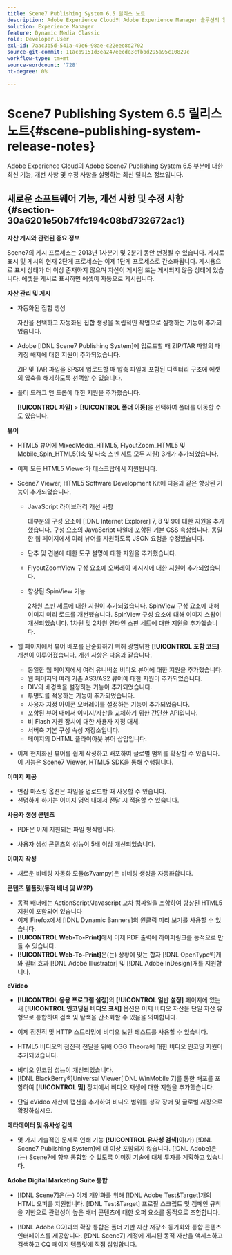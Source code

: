 ```yaml
---
title: Scene7 Publishing System 6.5 릴리스 노트
description: Adobe Experience Cloud의 Adobe Experience Manager 솔루션의 일부인 Adobe Scene7 Publishing System 6.5에 대한 최신 기능, 개선 사항 및 수정 사항을 설명하는 최신 릴리스 정보입니다.
solution: Experience Manager
feature: Dynamic Media Classic
role: Developer,User
exl-id: 7aac3b5d-541a-49e6-98ae-c22eee8d2702
source-git-commit: 11acb9151d3ea247eecde3cfbbd295a95c10829c
workflow-type: tm+mt
source-wordcount: '728'
ht-degree: 0%

---
```


# Scene7 Publishing System 6.5 릴리스 노트{#scene-publishing-system-release-notes}

Adobe Experience Cloud의 Adobe Scene7 Publishing System 6.5 부분에 대한 최신 기능, 개선 사항 및 수정 사항을 설명하는 최신 릴리스 정보입니다.

## 새로운 소프트웨어 기능, 개선 사항 및 수정 사항 {#section-30a6201e50b74fc194c08bd732672ac1}

**자산 게시와 관련된 중요 정보**

Scene7의 게시 프로세스는 2013년 1사분기 및 2분기 동안 변경될 수 있습니다. 게시로 표시 및 게시의 현재 2단계 프로세스는 이제 1단계 프로세스로 간소화됩니다. 게시용으로 표시 상태가 더 이상 존재하지 않으며 자산이 게시됨 또는 게시되지 않음 상태에 있습니다. 에셋을 게시로 표시하면 에셋이 자동으로 게시됩니다.

**자산 관리 및 게시**

* 자동화된 집합 생성

  자산을 선택하고 자동화된 집합 생성을 독립적인 작업으로 실행하는 기능이 추가되었습니다.
* Adobe [!DNL Scene7 Publishing System]에 업로드할 때 ZIP/TAR 파일의 패키징 해제에 대한 지원이 추가되었습니다.

  ZIP 및 TAR 파일을 SPS에 업로드할 때 압축 파일에 포함된 디렉터리 구조에 에셋의 압축을 해제하도록 선택할 수 있습니다.

* 폴더 드래그 앤 드롭에 대한 지원을 추가했습니다.

  **[!UICONTROL 파일]** > **[!UICONTROL 폴더 이동]**&#x200B;을 선택하여 폴더를 이동할 수도 있습니다.

**뷰어**

* HTML5 뷰어에 MixedMedia_HTML5, FlyoutZoom_HTML5 및 Mobile_Spin_HTML5(1축 및 다축 스핀 세트 모두 지원) 3개가 추가되었습니다.
<!-- 
  [More information](http://help.adobe.com/en_US/scene7/using/WS6E593DEA-7D81-4cd6-84B0-85E8BB274176.html#WS1c46793299cf21d77e926d1613177f0a020-8000.html).  -->
* 이제 모든 HTML5 Viewer가 데스크탑에서 지원됩니다.

<!--   [More information](http://help.adobe.com/en_US/scene7/using/WS6E593DEA-7D81-4cd6-84B0-85E8BB274176.html#WS1c46793299cf21d77e926d1613177f0a020-8000.html). -->
* Scene7 Viewer, HTML5 Software Development Kit에 다음과 같은 향상된 기능이 추가되었습니다.

   * JavaScript 라이브러리 개선 사항

     대부분의 구성 요소에 [!DNL Internet Explorer] 7, 8 및 9에 대한 지원을 추가했습니다. 구성 요소의 JavaScript 파일에 포함된 기본 CSS 속성입니다. 동일한 웹 페이지에서 여러 뷰어를 지원하도록 JSON 요청을 수정했습니다.

   * 단추 및 견본에 대한 도구 설명에 대한 지원을 추가했습니다.
   * FlyoutZoomView 구성 요소에 오버레이 메시지에 대한 지원이 추가되었습니다.
   * 향상된 SpinView 기능

     2차원 스핀 세트에 대한 지원이 추가되었습니다. SpinView 구성 요소에 대해 이미지 미리 로드를 개선했습니다. SpinView 구성 요소에 대해 이미지 스왑이 개선되었습니다. 1차원 및 2차원 인라인 스핀 세트에 대한 지원을 추가했습니다.

* 웹 페이지에서 뷰어 배포를 단순화하기 위해 광범위한 **[!UICONTROL 포함 코드]** 개선이 이루어졌습니다. 개선 사항은 다음과 같습니다.

   * 동일한 웹 페이지에서 여러 유니버설 비디오 뷰어에 대한 지원을 추가했습니다.
   * 웹 페이지의 여러 기존 AS3/AS2 뷰어에 대한 지원이 추가되었습니다.
   * DIV의 배경색을 설정하는 기능이 추가되었습니다.
   * 투명도를 적용하는 기능이 추가되었습니다.
   * 사용자 지정 아이콘 오버레이를 설정하는 기능이 추가되었습니다.
   * 포함된 뷰어 내에서 이미지/자산을 교체하기 위한 간단한 API입니다.
   * 비 Flash 지원 장치에 대한 사용자 지정 대체.
   * 서버측 기본 구성 속성 저장소입니다.
   * 페이지의 DHTML 플라이아웃 뷰어 삽입입니다.

* 이제 현지화된 뷰어를 쉽게 작성하고 배포하여 글로벌 범위를 확장할 수 있습니다. 이 기능은 Scene7 Viewer, HTML5 SDK을 통해 수행됩니다.

**이미지 제공**

* 언샵 마스킹 옵션은 파일을 업로드할 때 사용할 수 있습니다.
* 선명하게 하기는 이미지 영역 내에서 전달 시 적용할 수 있습니다.

**사용자 생성 콘텐츠**

* PDF은 이제 지원되는 파일 형식입니다.

<!--   [More information](http://help.adobe.com/en_US/scene7/using/WSe8b0455615e2dc47-2df907a712f31201b35-8000.html).  -->
* 사용자 생성 콘텐츠의 성능이 5배 이상 개선되었습니다.

**이미지 작성**

* 새로운 비네팅 자동화 모듈(s7vampy)은 비네팅 생성을 자동화합니다.

**콘텐츠 템플릿(동적 배너 및 W2P)**

* 동적 배너에는 ActionScript/Javascript 교차 컴파일을 포함하여 향상된 HTML5 지원이 포함되어 있습니다
* 이제 Firefox에서 [!DNL Dynamic Banners]의 원클릭 미리 보기를 사용할 수 있습니다.
* **[!UICONTROL Web-To-Print]**&#x200B;에서 이제 PDF 출력에 하이퍼링크를 동적으로 만들 수 있습니다.
* **[!UICONTROL Web-To-Print]**&#x200B;은(는) 상황에 맞는 합자 [!DNL OpenType®]개와 필터 효과 [!DNL Adobe Illustrator] 및 [!DNL Adobe InDesign]개를 지원합니다.

**eVideo**

* **[!UICONTROL 응용 프로그램 설정]**&#x200B;의 **[!UICONTROL 일반 설정]** 페이지에 있는 새 **[!UICONTROL 인코딩된 비디오 표시]** 옵션은 이제 비디오 자산을 단일 자산 유형으로 통합하여 검색 및 탐색을 간소화할 수 있음을 의미합니다.

<!--   [More information](http://help.adobe.com/en_US/scene7/using/WSCCBA9D3A-06A3-4f29-AF6B-36CBB2A655F1.html).  -->

* 이제 점진적 및 HTTP 스트리밍에 비디오 보안 테스트를 사용할 수 있습니다.

<!--   [More information](http://help.adobe.com/en_US/scene7/using/WSd968ca97bf01df72-5efde3a123268dd80f5-8000.html). -->
* HTML5 비디오의 점진적 전달을 위해 OGG Theora에 대한 비디오 인코딩 지원이 추가되었습니다.

<!--   [More information](http://help.adobe.com/en_US/scene7/using/WSE86ACF2B-BD50-4c48-A1D7-9CD4405B62D0.html#WS1c46793299cf21d7-39fae9c1131ba8968f7-7fff.html). -->
* 비디오 인코딩 성능이 개선되었습니다.
* [!DNL BlackBerry®]Universal Viewer[!DNL WinMobile 7]를 통한 배포를 포함하여 **[!UICONTROL 및]** 장치에서 비디오 재생에 대한 지원을 추가했습니다.

<!--   [More information](http://help.adobe.com/en_US/scene7/using/WS6E593DEA-7D81-4cd6-84B0-85E8BB274176.html#WS1c46793299cf21d77e926d1613177f0a020-8000.html) or the [eVideo chapter](http://help.adobe.com/en_US/scene7/using/WS53492AE1-6029-45d8-BF80-F4B5CF33EB08.html). -->

* 단일 eVideo 자산에 캡션을 추가하여 비디오 범위를 청각 장애 및 글로벌 시장으로 확장하십시오.

<!--   See [More information](http://help.adobe.com/en_US/scene7/using/WS98ca2e6790647c06-6f6f53e137b959f094-8000.html). -->

**메타데이터 및 유사성 검색**

* 몇 가지 기술적인 문제로 인해 기능 **[!UICONTROL 유사성 검색]**&#x200B;이(가) [!DNL Scene7 Publishing System]에 더 이상 포함되지 않습니다. [!DNL Adobe]은(는) Scene7에 향후 통합할 수 있도록 이미징 기술에 대체 투자를 계획하고 있습니다.

**Adobe Digital Marketing Suite 통합**

* [!DNL Scene7]은(는) 이제 개인화를 위해 [!DNL Adobe Test&Target]개의 HTML 오퍼를 지원합니다. [!DNL Test&Target] 프로필 스크립트 및 캠페인 규칙을 기반으로 관련성이 높은 배너 콘텐츠에 대한 오퍼 요소를 동적으로 조합합니다.

* [!DNL Adobe CQ]과의 확장 통합은 폴더 기반 자산 저장소 동기화와 통합 콘텐츠 인터페이스를 제공합니다. [!DNL Scene7] 계정에 게시된 동적 자산을 액세스하고 검색하고 CQ 페이지 템플릿에 직접 삽입합니다.
